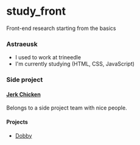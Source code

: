 # study_front
Front-end research starting from the basics


### __Astraeusk__

- I used to work at trineedle
- I'm currently studying (HTML, CSS, JavaScript)

### __Side project__
#### [Jerk Chicken](https://github.com/Jerk-Chickens)
Belongs to a side project team with nice people.

#### Projects
- [Dobby](https://github.com/orgs/Jerk-Chickens/repositories?q=dobby&type=all&sort=) 
